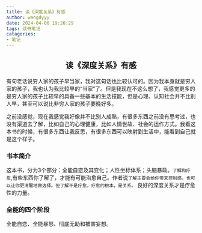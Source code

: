 ```yaml
---
title: 读《深度关系》有感
author: wangdyyy
date: 2024-04-06 19:26:29
tags: 读书笔记
catagories: 
- 笔记
---
```

##    <center>读《深度关系》有感

有句老话说穷人家的孩子早当家，我对这句话也比较认可的。因为我本身就是穷人家的孩子，我也认为我比较早的“当家”了。但是我现在不这么想了，我感觉更多的是穷人家的孩子比较早的具备一些基本的生活技能，但是心理、认知社会并不比别人早，甚至可以说比非穷人家的孩子要晚好多。

之前没感觉，现在我感觉我好像并不比别人成熟，有很多东西之前没有思考过，也没有渠道去了解，比如自己的心理健康，比如人情世故、社会的运作方式。我看这本书的时候，有很多东西让我反思，有很多东西可以映射到生活中，能看到自己就是这个样子。

### 书本简介
这本书，分为3个部分：全能自恋及其变化；人性坐标体系；头脑暴政。`了解和疗愈`,有些东西你了解了，才能有可能治愈自己。作者说`了解主要会给你带来控制感，也可以让你更清醒地做选择。但了解不是疗愈，疗愈的根本，是关系。` 良好的深度关系才是疗愈性的力量。
### 全能的四个阶段

全能自恋、全能暴怒、彻底无助和被害妄想。